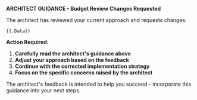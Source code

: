**ARCHITECT GUIDANCE - Budget Review Changes Requested**

The architect has reviewed your current approach and requests changes:

```
{{.Data}}
```

**Action Required:**
1. **Carefully read the architect's guidance above**
2. **Adjust your approach based on the feedback**
3. **Continue with the corrected implementation strategy**
4. **Focus on the specific concerns raised by the architect**

The architect's feedback is intended to help you succeed - incorporate this guidance into your next steps.